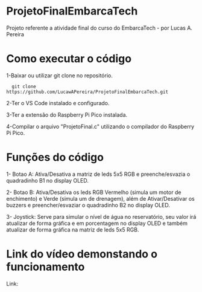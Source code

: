# ProjetoFinalEmbarcaTech
Projeto referente a atividade final do curso do EmbarcaTech - por Lucas A. Pereira



# Como executar o código
1-Baixar ou utilizar git clone no repositório.

      git clone https://github.com/LucawAPereira/ProjetoFinalEmbarcaTech.git
      
2-Ter o VS Code instalado e configurado.

3-Ter a extensão do Raspberry Pi Pico instalada.

4-Compilar o arquivo "ProjetoFinal.c" utilizando o compilador do Raspberry Pi Pico.

# Funções do código

1- Botao A: Ativa/Desativa a matriz de leds 5x5 RGB e preenche/esvazia o quadradinho B1 no display OLED.

2- Botao B: Ativa/Desativa os leds RGB Vermelho (simula um motor de enchimento) e Verde (simula um de drenagem), além de Ativar/Desativar os buzzers e preencher/esvaziar o quadradinho B2 no display OLED.

3- Joystick: Serve para simular o nível de água no reservatório, seu valor irá atualizar de forma gráfica e em porcentagem no display OLED e também atualizar de forma gráfica na matriz de leds 5x5 RGB.

# Link do vídeo demonstando o funcionamento
Link: 

